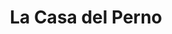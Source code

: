 ---
title: "La Casa del Perno"
url: /loncoche/la-casa-del-perno/
shop: reparación de automóviles
---